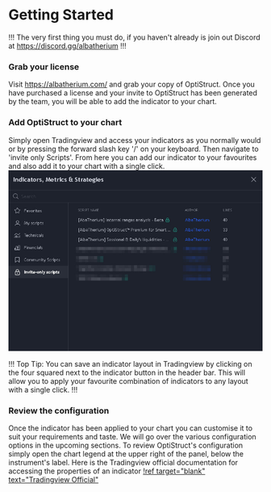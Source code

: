 # Getting Started
!!!
The very first thing you must do, if you haven't already is join out Discord at https://discord.gg/albatherium
!!!
### Grab your license

Visit https://albatherium.com/ and grab your copy of OptiStruct. <!-- TODO Learn the process from the team -->
Once you have purchased a license and your invite to OptiStruct has been generated by the team, you will be able to add the indicator to your chart.

### Add OptiStruct to your chart
Simply open Tradingview and access your indicators as you normally would or by pressing the forward slash key '/' on your keyboard. Then navigate to 'invite only Scripts'. From here you can add our indicator to your favourites and also add it to your chart with a single click.
![](/assets/img/docs-optisctruct-1-getting-started-1-indicator-modal.jpg)

!!!
Top Tip: You can save an indicator layout in Tradingview by clicking on the four squared next to the indicator button in the header bar. This will allow you to apply your favourite combination of indicators to any layout with a single click.
!!!

### Review the configuration
Once the indicator has been applied to your chart you can customise it to suit your requirements and taste. We will go over the various configuration options in the upcoming sections. To review OptiStruct's configuration simply open the chart legend at the upper right of the panel, below the instrument's label. Here is the Tradingview official documentation for accessing the properties of an indicator [!ref target="blank" text="Tradingview Official"](https://www.tradingview.com/support/solutions/43000506677-how-do-i-remove-or-customize-an-indicator/)
